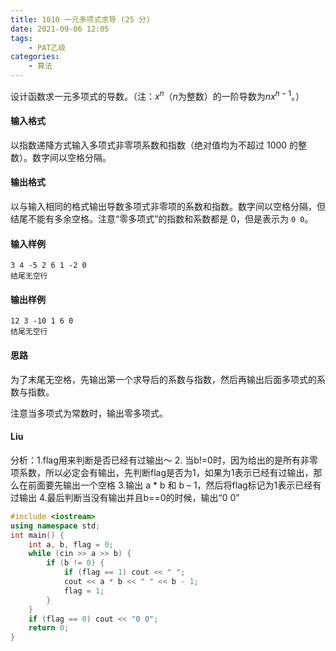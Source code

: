 ```yaml
---
title: 1010 一元多项式求导 (25 分)
date: 2021-09-06 12:05
tags:
    - PAT乙级
categories:
    - 算法
---
```

设计函数求一元多项式的导数。（注：$x^n$（$n$为整数）的一阶导数为$nx^{n−1}$。）
#### 输入格式

以指数递降方式输入多项式非零项系数和指数（绝对值均为不超过 1000 的整数）。数字间以空格分隔。

#### 输出格式

以与输入相同的格式输出导数多项式非零项的系数和指数。数字间以空格分隔，但结尾不能有多余空格。注意“零多项式”的指数和系数都是 0，但是表示为 `0 0`。

#### 输入样例

```in
3 4 -5 2 6 1 -2 0
结尾无空行
```

#### 输出样例

```out
12 3 -10 1 6 0
结尾无空行
```

#### 思路

为了末尾无空格，先输出第一个求导后的系数与指数，然后再输出后面多项式的系数与指数。

注意当多项式为常数时，输出零多项式。

#### Liu

分析：1.flag用来判断是否已经有过输出～
2. 当b!=0时，因为给出的是所有非零项系数，所以必定会有输出，先判断flag是否为1，如果为1表示已经有过输出，那么在前面要先输出一个空格
3.输出 a \* b 和 b – 1，然后将flag标记为1表示已经有过输出
4.最后判断当没有输出并且b==0的时候，输出“0 0”

```c++
#include <iostream>
using namespace std;
int main() {
    int a, b, flag = 0;
    while (cin >> a >> b) {
        if (b != 0) {
            if (flag == 1) cout << " ";
            cout << a * b << " " << b - 1;
            flag = 1;
        }
    }
    if (flag == 0) cout << "0 0";
    return 0;
}
```

